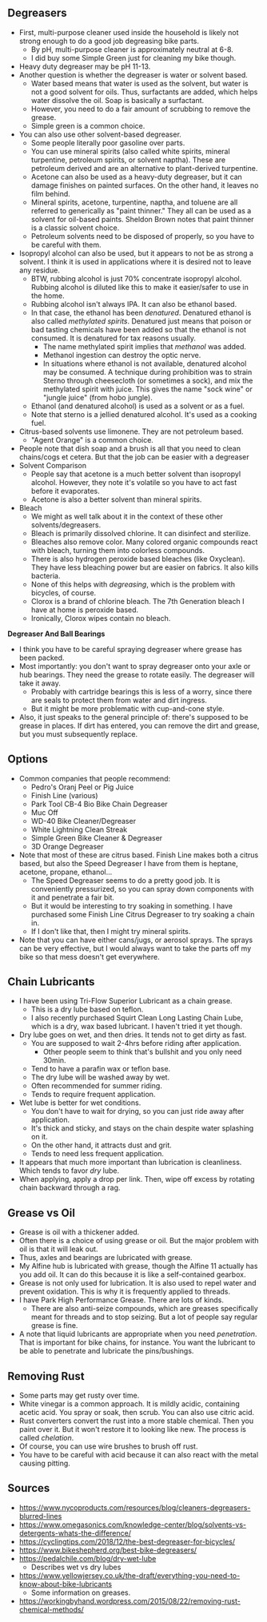 ## Degreasers

- First, multi-purpose cleaner used inside the household is likely not
  strong enough to do a good job degreasing bike parts.
  - By pH, multi-purpose cleaner is approximately neutral at 6-8.
  - I did buy some Simple Green just for cleaning my bike though.
- Heavy duty degreaser may be pH 11-13.
- Another question is whether the degreaser is water or solvent based.
  - Water based means that water is used as the solvent, but water is
    not a good solvent for oils. Thus, surfactants are added, which
    helps water dissolve the oil. Soap is basically a surfactant.
  - However, you need to do a fair amount of scrubbing to remove the
    grease.
  - Simple green is a common choice.
- You can also use other solvent-based degreaser.
  - Some people literally poor gasoline over parts.
  - You can use mineral spirits (also called white spirits, mineral
    turpentine, petroleum spirits, or solvent naptha). These are
    petroleum derived and are an alternative to plant-derived
    turpentine.
  - Acetone can also be used as a heavy-duty degreaser, but it can
    damage finishes on painted surfaces. On the other hand, it leaves no
    film behind.
  - Mineral spirits, acetone, turpentine, naptha, and toluene are all
    referred to generically as "paint thinner." They all can be used as
    a solvent for oil-based paints. Sheldon Brown notes that paint
    thinner is a classic solvent choice.
  - Petroleum solvents need to be disposed of properly, so you have to
    be careful with them.
- Isopropyl alcohol can also be used, but it appears to not be as
  strong a solvent. I think it is used in applications where it is
  desired not to leave any residue.
  - BTW, rubbing alcohol is just 70% concentrate isopropyl alcohol.
    Rubbing alcohol is diluted like this to make it easier/safer to use
    in the home.
  - Rubbing alcohol isn't always IPA. It can also be ethanol based.
  - In that case, the ethanol has been _denatured_. Denatured ethanol is
    also called _methylated spirits_. Denatured just means that poison
    or bad tasting chemicals have been added so that the ethanol is not
    consumed. It is denatured for tax reasons usually.
    - The name methylated spirit implies that _methanol_ was added.
    - Methanol ingestion can destroy the optic nerve.
    - In situations where ethanol is not available, denatured alcohol
      may be consumed. A technique during prohibition was to strain
      Sterno through cheesecloth (or sometimes a sock), and mix the
      methylated spirit with juice. This gives the name "sock wine" or
      "jungle juice" (from hobo jungle).
  - Ethanol (and denatured alcohol) is used as a solvent or as a fuel.
  - Note that sterno is a jellied denatured alcohol. It's used as a
    cooking fuel.
- Citrus-based solvents use limonene. They are not petroleum based.
  - "Agent Orange" is a common choice.
- People note that dish soap and a brush is all that you need to clean
  chains/cogs et cetera. But that the job can be easier with a degreaser
- Solvent Comparison
  - People say that acetone is a much better solvent than isopropyl
    alcohol. However, they note it's volatile so you have to act fast
    before it evaporates.
  - Acetone is also a better solvent than mineral spirits.
- Bleach
  - We might as well talk about it in the context of these other
    solvents/degreasers.
  - Bleach is primarily dissolved chlorine. It can disinfect and
    sterilize.
  - Bleaches also remove color. Many colored organic compounds react
    with bleach, turning them into colorless compounds.
  - There is also hydrogen peroxide based bleaches (like Oxyclean). They
    have less bleaching power but are easier on fabrics. It also kills
    bacteria.
  - None of this helps with _degreasing_, which is the problem with
    bicycles, of course.
  - Clorox is a brand of chlorine bleach. The 7th Generation bleach I
    have at home is peroxide based.
  - Ironically, Clorox wipes contain no bleach.

**Degreaser And Ball Bearings**

- I think you have to be careful spraying degreaser where grease has
  been packed.
- Most importantly: you don't want to spray degreaser onto your axle or
  hub bearings. They need the grease to rotate easily. The degreaser
  will take it away.
  - Probably with cartridge bearings this is less of a worry, since
    there are seals to protect them from water and dirt ingress.
  - But it might be more problematic with cup-and-cone style.
- Also, it just speaks to the general principle of: there's supposed to
  be grease in places. If dirt has entered, you can remove the dirt and
  grease, but you must subsequently replace.

## Options

- Common companies that people recommend:
  - Pedro's Oranj Peel or Pig Juice
  - Finish Line (various)
  - Park Tool CB-4 Bio Bike Chain Degreaser
  - Muc Off
  - WD-40 Bike Cleaner/Degreaser
  - White Lightning Clean Streak
  - Simple Green Bike Cleaner & Degreaser
  - 3D Orange Degreaser
- Note that most of these are citrus based. Finish Line makes both a
  citrus based, but also the Speed Degreaser I have from them is
  heptane, acetone, propane, ethanol...
  - The Speed Degreaser seems to do a pretty good job. It is
    conveniently pressurized, so you can spray down components with it
    and penetrate a fair bit.
  - But it would be interesting to try soaking in something. I have
    purchased some Finish Line Citrus Degreaser to try soaking a chain
    in.
  - If I don't like that, then I might try mineral spirits.
- Note that you can have either cans/jugs, or aerosol sprays. The sprays
  can be very effective, but I would always want to take the parts off
  my bike so that mess doesn't get everywhere.

## Chain Lubricants

- I have been using Tri-Flow Superior Lubricant as a chain grease.
  - This is a dry lube based on teflon.
  - I also recently purchased Squirt Clean Long Lasting Chain Lube,
    which is a dry, wax based lubricant. I haven't tried it yet though.
- Dry lube goes on wet, and then dries. It tends not to get dirty as
  fast.
  - You are supposed to wait 2-4hrs before riding after application.
    - Other people seem to think that's bullshit and you only need
      30min.
  - Tend to have a parafin wax or teflon base.
  - The dry lube will be washed away by wet.
  - Often recommended for summer riding.
  - Tends to require frequent application.
- Wet lube is better for wet conditions.
  - You don't have to wait for drying, so you can just ride away after
    application.
  - It's thick and sticky, and stays on the chain despite water
    splashing on it.
  - On the other hand, it attracts dust and grit.
  - Tends to need less frequent application.
- It appears that much more important than lubrication is cleanliness.
  Which tends to favor _dry_ lube.
- When applying, apply a drop per link. Then, wipe off excess by
  rotating chain backward through a rag.

## Grease vs Oil

- Grease is oil with a thickener added.
- Often there is a choice of using grease or oil. But the major problem
  with oil is that it will leak out.
- Thus, axles and bearings are lubricated with grease.
- My Alfine hub is lubricated with grease, though the Alfine 11 actually
  has you add oil. It can do this because it is like a self-contained
  gearbox.
- Grease is not only used for lubrication. It is also used to repel
  water and prevent oxidation. This is why it is frequently applied to
  threads.
- I have Park High Performance Grease. There are lots of kinds.
  - There are also anti-seize compounds, which are greases specifically
    meant for threads and to stop seizing. But a lot of people say
    regular grease is fine.
- A note that liquid lubricants are appropriate when you need
  _penetration_. That is important for bike chains, for instance. You
  want the lubricant to be able to penetrate and lubricate the
  pins/bushings.

## Removing Rust

- Some parts may get rusty over time.
- White vinegar is a common approach. It is mildly acidic, containing
  acetic acid. You spray or soak, then scrub. You can also use citric acid.
- Rust converters convert the rust into a more stable chemical. Then you
  paint over it. But it won't restore it to looking like new. The
  process is called _chelation_.
- Of course, you can use wire brushes to brush off rust.
- You have to be careful with acid because it can also react with the
  metal causing pitting.

## Sources

- https://www.nycoproducts.com/resources/blog/cleaners-degreasers-blurred-lines
- https://www.omegasonics.com/knowledge-center/blog/solvents-vs-detergents-whats-the-difference/
- https://cyclingtips.com/2018/12/the-best-degreaser-for-bicycles/
- https://www.bikeshepherd.org/best-bike-degreasers/
- https://pedalchile.com/blog/dry-wet-lube
  - Describes wet vs dry lubes
- https://www.yellowjersey.co.uk/the-draft/everything-you-need-to-know-about-bike-lubricants
  - Some information on greases.
- https://workingbyhand.wordpress.com/2015/08/22/removing-rust-chemical-methods/
